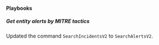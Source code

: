 
#### Playbooks

##### Get entity alerts by MITRE tactics

Updated the command `SearchIncidentsV2` to `SearchAlertsV2`.
